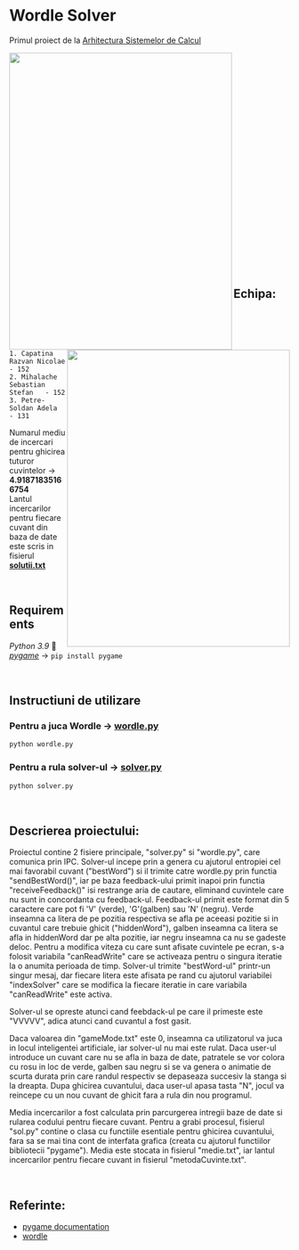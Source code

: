 # Wordle Solver 
Primul proiect de la [Arhitectura Sistemelor de Calcul](https://cs.unibuc.ro/~crusu/asc/index.html)

<p>
  <img align = "left" width="400" height="533" src="https://github.com/sebimih13/Wordle-Solver/blob/main/gifs/player%20input.gif">
  <img align = "right" width="400" height="533" src="https://github.com/sebimih13/Wordle-Solver/blob/main/gifs/solver%20input.gif">
</p>

<br /> <br /> <br /> <br /> <br /> <br /> <br /> <br /> <br /> <br /> <br /> <br /> <br /> <br /> <br /> <br /> <br /> <br /> <br /> <br /> <br /> <br /> <br />


## Echipa:

    1. Capatina Razvan Nicolae      - 152
    2. Mihalache Sebastian Stefan   - 152
    3. Petre-Soldan Adela           - 131

Numarul mediu de incercari pentru ghicirea tuturor cuvintelor  &rarr;  __4.91871835166754__  
Lantul incercarilor pentru fiecare cuvant din baza de date este scris in fisierul [__solutii.txt__](https://github.com/sebimih13/Wordle-Solver/blob/main/Statistica/solutii.txt)

<br />


## Requirements
_Python 3.9_ 🐍   
[_pygame_](https://www.pygame.org/wiki/GettingStarted)    &rarr;   `pip install pygame`

<br />


## Instructiuni de utilizare

### Pentru a juca Wordle &rarr; [wordle.py](https://github.com/sebimih13/Wordle-Solver/blob/main/Wordle/wordle.py)
```python
python wordle.py
```

### Pentru a rula solver-ul &rarr; [solver.py](https://github.com/sebimih13/Wordle-Solver/blob/main/Solver/solver.py)
```python
python solver.py
```

<br />


## Descrierea proiectului:

Proiectul contine 2 fisiere principale, "solver.py" si "wordle.py", care comunica prin IPC.
Solver-ul incepe prin a genera cu ajutorul entropiei cel mai favorabil cuvant ("bestWord") si il trimite catre wordle.py prin functia
"sendBestWord()", iar pe baza feedback-ului primit inapoi prin functia "receiveFeedback()" isi restrange aria de cautare, eliminand
cuvintele care nu sunt in concordanta cu feedback-ul.
Feedback-ul primit este format din 5 caractere care pot fi 'V' (verde), 'G'(galben) sau 'N' (negru). Verde inseamna ca litera de pe pozitia
respectiva se afla
pe aceeasi pozitie si in cuvantul care trebuie ghicit ("hiddenWord"), galben inseamna ca litera se afla in hiddenWord dar pe alta pozitie, iar negru
inseamna ca nu se gadeste deloc.
Pentru a modifica viteza cu care sunt afisate cuvintele pe ecran, s-a folosit variabila "canReadWrite" care se activeaza pentru o singura iteratie
la o anumita perioada de timp. 
Solver-ul trimite "bestWord-ul" printr-un singur mesaj, dar fiecare litera este afisata pe rand cu ajutorul variabilei "indexSolver" care se modifica
la fiecare iteratie in care variabila "canReadWrite" este activa.

Solver-ul se opreste atunci cand feebdack-ul pe care il primeste este "VVVVV", adica atunci cand cuvantul a fost gasit.

Daca valoarea din "gameMode.txt" este 0, inseamna ca utilizatorul va juca in locul inteligentei artificiale, iar solver-ul nu mai este rulat.
Daca user-ul introduce un cuvant care nu se afla in baza de date, patratele se vor colora cu rosu in loc de verde, galben sau negru
si se va genera o animatie de scurta durata prin care randul respectiv se depaseaza succesiv la stanga si la dreapta. 
Dupa ghicirea cuvantului, daca user-ul apasa tasta "N", jocul va reincepe cu un nou cuvant de ghicit fara a rula din nou programul.

Media incercarilor a fost calculata prin parcurgerea intregii baze de date si rularea codului pentru fiecare cuvant. 
Pentru a grabi procesul, fisierul "sol.py" contine o clasa cu functiile esentiale pentru ghicirea cuvantului, fara sa se
mai tina cont de interfata grafica (creata cu ajutorul functiilor bibliotecii "pygame").
Media este stocata in fisierul "medie.txt", iar lantul incercarilor pentru fiecare cuvant in fisierul "metodaCuvinte.txt".

<br />


## Referinte:
- [pygame documentation](https://www.pygame.org/docs/)
- [wordle](https://www.youtube.com/watch?v=v68zYyaEmEA&ab_channel=3Blue1Brown)


